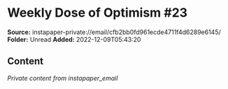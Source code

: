 # Weekly Dose of Optimism #23

**Source:** instapaper-private://email/cfb2bb0fd961ecde4711f4d6289e6145/
**Folder:** Unread
**Added:** 2022-12-09T05:43:20




## Content
*Private content from instapaper_email*
